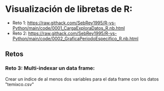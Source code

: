 # Visualización de libretas de R:
* Reto 1: https://raw.githack.com/SebRey1995/R-vs-Python/main/code/0001_CargaExploraDatos_R.nb.html
* Reto 2: https://raw.githack.com/SebRey1995/R-vs-Python/main/code/0002_GraficaPeriodoEspecifico_R.nb.html

## Retos
### Reto 3: Multi-indexar un data frame:
Crear un índice de al menos dos variables para el data frame con los datos "temixco.csv"
